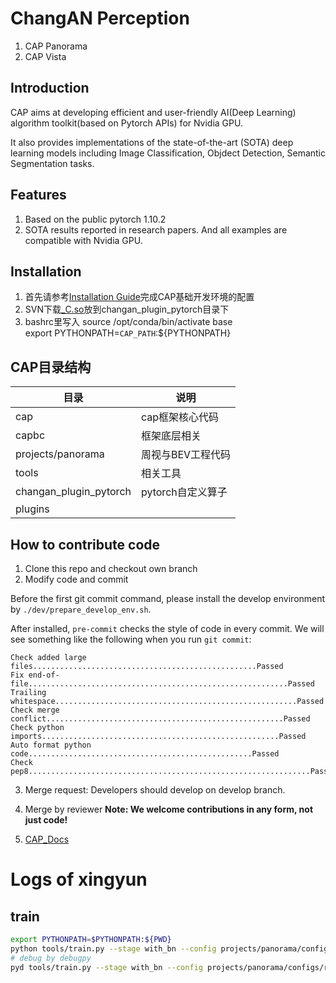 # ChangAN Perception
1. CAP Panorama
2. CAP Vista


## Introduction
CAP aims at developing efficient and user-friendly AI(Deep Learning) algorithm toolkit(based on Pytorch APIs) for Nvidia GPU.

It also provides implementations of the state-of-the-art (SOTA) deep learning models including Image Classification, Objdect Detection, Semantic Segmentation tasks.


## Features
1. Based on the public pytorch 1.10.2
2. SOTA results reported in research papers. And all examples are compatible with Nvidia GPU.


## Installation
1. 首先请参考[Installation Guide](tools/docker/README.md)完成CAP基础开发环境的配置
2. SVN下载[_C.so](http://iov.changan.com.cn/svn/SDA/16_C2/04%20%E9%A9%BE%E9%A9%B6%E5%BA%94%E7%94%A8%E8%BD%AF%E4%BB%B6/09%20%E8%A7%86%E8%A7%89%E6%84%9F%E7%9F%A5/14%20%E5%89%8D%E8%A7%86%E5%88%86%E5%89%B2+%E5%91%A8%E8%A7%86%E5%8A%A8%E6%80%81%E7%9B%AE%E6%A0%87%E6%A8%A1%E5%9E%8B/02%20%E5%85%B1%E4%BA%AB%E6%96%87%E6%A1%A3/%E7%8E%8B%E5%AD%A6%E6%96%B9/CAP_torch1.10.2
)放到changan_plugin_pytorch目录下
3. bashrc里写入
   source /opt/conda/bin/activate base \
   export PYTHONPATH=`CAP_PATH`:${PYTHONPATH}


## CAP目录结构

| 目录                   | 说明              |
| ---------------------- | ----------------- |
| cap                    | cap框架核心代码   |
| capbc                  | 框架底层相关      |
| projects/panorama      | 周视与BEV工程代码 |
| tools                  | 相关工具          |
| changan_plugin_pytorch | pytorch自定义算子 |
| plugins                |                   |

## How to contribute code
1. Clone this repo and checkout own branch
2. Modify code and commit

Before the first git commit command, please install the develop environment by `./dev/prepare_develop_env.sh`.

After installed, `pre-commit` checks the style of code in every commit. We will see something like the following when you run `git commit`:
```
Check added large files..................................................Passed
Fix end-of-file..........................................................Passed
Trailing whitespace......................................................Passed
Check merge conflict.....................................................Passed
Check python imports.....................................................Passed
Auto format python code..................................................Passed
Check pep8...............................................................Passed
```

3. Merge request:
Developers should develop on develop branch.

4. Merge by reviewer
**Note: We welcome contributions in any form, not just code!**

5. [CAP_Docs](docs/build/html/index.html)


# Logs of xingyun
## train 
```bash
export PYTHONPATH=$PYTHONPATH:${PWD}
python tools/train.py --stage with_bn --config projects/panorama/configs/resize/multitask.py -ids 0
# debug by debugpy
pyd tools/train.py --stage with_bn --config projects/panorama/configs/resize/multitask.py -ids 0
```